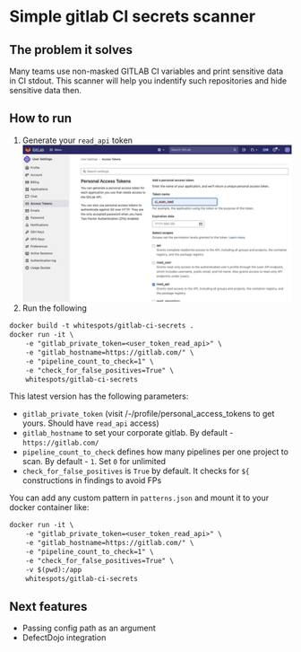 # Simple gitlab CI secrets scanner

## The problem it solves

Many teams use non-masked GITLAB CI variables and print sensitive data in CI stdout.
This scanner will help you indentify such repositories and hide sensitive data then.

## How to run

1. Generate your `read_api` token
![token-generation](/images/token-generation.jpeg?raw=true "generation")
2. Run the following 

```
docker build -t whitespots/gitlab-ci-secrets .
docker run -it \
    -e "gitlab_private_token=<user_token_read_api>" \
    -e "gitlab_hostname=https://gitlab.com/" \
    -e "pipeline_count_to_check=1" \
    -e "check_for_false_positives=True" \
    whitespots/gitlab-ci-secrets
```

This latest version has the following parameters:
- `gitlab_private_token` (visit /-/profile/personal_access_tokens to get yours. Should have `read_api` access)
- `gitlab_hostname` to set your corporate gitlab. By default - `https://gitlab.com/`
- `pipeline_count_to_check` defines how many pipelines per one project to scan. By default - `1`. Set `0` for unlimited
- `check_for_false_positives` is `True` by default. It checks for `${` constructions in findings to avoid FPs

You can add any custom pattern in `patterns.json` and mount it to your docker container like:
```
docker run -it \
    -e "gitlab_private_token=<user_token_read_api>" \
    -e "gitlab_hostname=https://gitlab.com/" \
    -e "pipeline_count_to_check=1" \
    -e "check_for_false_positives=True" \
    -v $(pwd):/app
    whitespots/gitlab-ci-secrets
```

## Next features
- Passing config path as an argument
- DefectDojo integration

